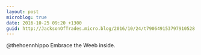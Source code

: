 ```yaml
---
layout: post
microblog: true
date: 2016-10-25 09:20 +1300
guid: http://JacksonOfTrades.micro.blog/2016/10/24/t790649153797910528.html
---
```

@thehoennhippo Embrace the Weeb inside.
